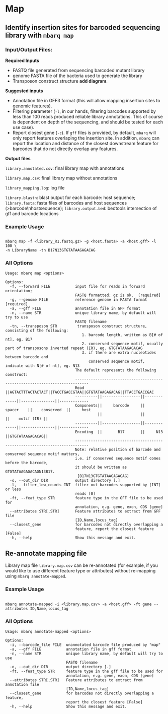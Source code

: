 # Map

## Identify insertion sites for barcoded sequencing library with `mbarq map`

### Input/Output Files:

**Required Inputs**

- FASTQ file generated from sequencing barcoded mutant library
- genome FASTA file of the bacteria used to generate the library
- Transposon construct structure **add diagram**.

**Suggested inputs**

- Annotation file in GFF3 format (this will allow mapping insertion sites to genomic features). 
- Filtering parameter (``-l``, in our hands, filtering barcodes supported by less than 100 reads produced reliable library annotations. This of course is dependent on depth of the sequencing, and should be tested for each use case).
- Report closest gene (``-c``). If ``gff`` files is provided, by default, ``mbarq`` will only report features overlaping the insertion site. In addition, ``mbarq`` can report the location and distance of the closest downstream feature for barcodes that do not directly overlap any features. 

**Output files**

``library.annotated.csv``: final library map with annotations 

``library.map.csv``: final library map without annotations 

``library_mapping.log``: log file 

``library.blastn``: blast output for each barcode: host sequence;  
``library.fasta``: fasta files of barcodes and host sequences (>barcode\nhostsequence); 
``library.output.bed``: bedtools intersection of gff and barcode locations


### Example Usage

```shell

mbarq map -f <library_R1.fastq.gz> -g <host.fasta> -a <host.gff> -l 100 \ 
-n LibraryName -tn B17N13GTGTATAAGAGACAG

```

### All Options

```
Usage: mbarq map <options>

Options:
  -f, --forward FILE           input file for reads in forward orientation;
                               FASTQ formatted; gz is ok.  [required]
  -g, --genome FILE            reference genome in FASTA format  [required]
  -a, --gff FILE               annotation file in GFF format
  -n, --name STR               unique library name, by default will try to use
                               FASTQ filename
  -tn, --transposon STR         transposon construct structure, consisting of the following:
                                  1. barcode length, written as B[# of nt], eg. B17
                                  2. conserved sequence motif, usually part of transposons inverted repeat (IR), eg. GTGTATAAGAGACAG
                                  3. if there are extra nucleotides between barcode and
                                     conserved sequence motif, indicate with N[# of nt], eg. N13
                               The default represents the following construct:
                               ----------------------------------------------------------------------------
                               Read      ||AGTACTTTACTACTACT||TACCTGACCGTAA||GTGTATAAGAGACAG||TTACCTGACCGAC
                               ----------||-----------------||-------------||---------------||-------------
                               Components||     barcode     ||   spacer    ||    conserved  ||     host
                                         ||                 ||             ||    motif (IR) ||
                               ----------||-----------------||-------------||---------------||-------------
                               Encoding  ||       B17       ||     N13     ||GTGTATAAGAGACAG||
                               ----------------------------------------------------------------------------
                               Note: relative position of barcode and conserved sequence motif matters, 
                               i.e. if conserved sequence motif comes before the barcode,
                               it should be written as GTGTATAAGAGACAGN13B17.
                                [B17N13GTGTATAAGAGACAG]
  -o, --out_dir DIR            output directory [.]
  -l, --filter_low_counts INT  filter out barcodes supported by [INT] or less
                               reads [0]
  -ft, --feat_type STR         feature type in the GFF file to be used for
                               annotation, e.g. gene, exon, CDS [gene]
  --attributes STR[,STR]       Feature attributes to extract from GFF file
                               [ID,Name,locus_tag]
  --closest_gene               for barcodes not directly overlapping a
                               feature, report the closest feature [False]
  -h, --help                   Show this message and exit.

```

## Re-annotate mapping file

Library map file `library.map.csv` can be re-annotated (for example, if you would like to use different feature type or attributes) without re-mapping using `mbarq annotate-mapped`. 

### Example Usage
```shell

mbarq annotate-mapped -i <library.map.csv> -a <host.gff> -ft gene --attributes ID,Name,locus_tag

```

### All Options

```
Usage: mbarq annotate-mapped <options>

Options:
  -i, --barcode_file FILE  unannotated barcode file produced by "map"
  -a, --gff FILE           annotation file in gff format
  -n, --name STR           unique library name, by default will try to use
                           FASTQ filename
  -o, --out_dir DIR        output directory [.]
  -ft, --feat_type STR     feature type in the gff file to be used for
                           annotation, e.g. gene, exon, CDS [gene]
  --attributes STR[,STR]   Feature attributes to extract from annotation file
                           [ID,Name,locus_tag]
  --closest_gene           for barcodes not directly overlapping a feature,
                           report the closest feature [False]
  -h, --help               Show this message and exit.

```
